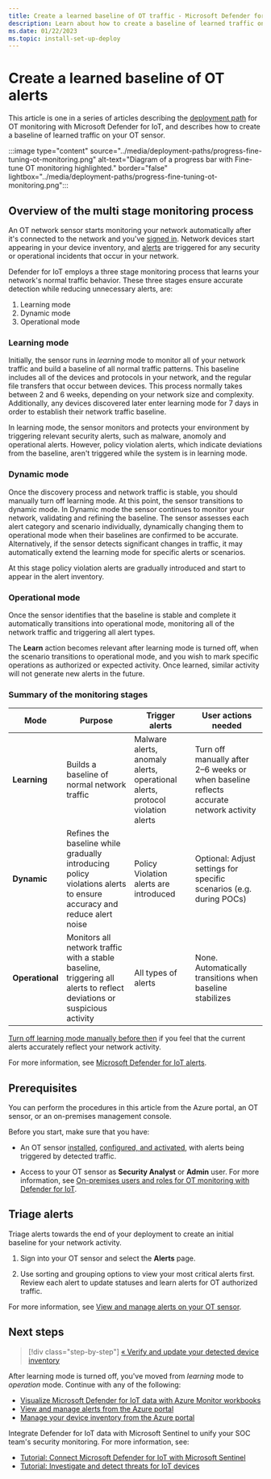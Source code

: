 ```yaml
---
title: Create a learned baseline of OT traffic - Microsoft Defender for IoT
description: Learn about how to create a baseline of learned traffic on your OT sensor.
ms.date: 01/22/2023
ms.topic: install-set-up-deploy
---
```


# Create a learned baseline of OT alerts

This article is one in a series of articles describing the [deployment path](../ot-deploy/ot-deploy-path.md) for OT monitoring with Microsoft Defender for IoT, and describes how to create a baseline of learned traffic on your OT sensor.

:::image type="content" source="../media/deployment-paths/progress-fine-tuning-ot-monitoring.png" alt-text="Diagram of a progress bar with Fine-tune OT monitoring highlighted." border="false" lightbox="../media/deployment-paths/progress-fine-tuning-ot-monitoring.png":::

## Overview of the multi stage monitoring process

An OT network sensor starts monitoring your network automatically after it's connected to the network and you've [signed in](activate-deploy-sensor.md#sign-in-to-the-sensor-console-and-change-the-default-password). Network devices start appearing in your device inventory, and [alerts](../alerts.md) are triggered for any security or operational incidents that occur in your network.

Defender for IoT employs a three stage monitoring process that learns your network's normal traffic behavior. These three stages ensure accurate detection while reducing unnecessary alerts, are:

1. Learning mode
1. Dynamic mode
1. Operational mode

### Learning mode

Initially, the sensor runs in *learning* mode to monitor all of your network traffic and build a baseline of all normal traffic patterns. This baseline includes all of the devices and protocols in your network, and the regular file transfers that occur between devices. This process normally takes between 2 and 6 weeks, depending on your network size and complexity. Additionally, any devices discovered later enter learning mode for 7 days in order to establish their network traffic baseline.

In learning mode, the sensor monitors and protects your environment by triggering relevant security alerts, such as malware, anomoly and operational alerts. However, policy violation alerts, which indicate deviations from the baseline, aren't triggered while the system is in learning mode.

### Dynamic mode

Once the discovery process and network traffic is stable, you should manually turn off learning mode. At this point, the sensor transitions to dynamic mode. In Dynamic mode the sensor continues to monitor your network, validating and refining the baseline. The sensor assesses each alert category and scenario individually, dynamically changing them to operational mode when their baselines are confirmed to be accurate. Alternatively, if the sensor detects significant changes in traffic, it may automatically extend the learning mode for specific alerts or scenarios.

At this stage policy violation alerts are gradually introduced and start to appear in the alert inventory.

### Operational mode

Once the sensor identifies that the baseline is stable and complete it automatically transitions into operational mode, monitoring all of the network traffic and triggering all alert types.

The **Learn** action becomes relevant after learning mode is turned off, when the scenario transitions to operational mode, and you wish to mark specific operations as authorized or expected activity. Once learned, similar activity will not generate new alerts in the future.

### Summary of the monitoring stages

| Mode | Purpose | Trigger alerts | User actions needed |
| --- | --- | --- | --- |
| **Learning** | Builds a baseline of normal network traffic | Malware alerts, anomaly alerts, operational alerts, protocol violation alerts | Turn off manually after 2–6 weeks or when baseline reflects accurate network activity |
| **Dynamic** | Refines the baseline while gradually introducing policy violations alerts to ensure accuracy and reduce alert noise | Policy Violation alerts are introduced | Optional: Adjust settings for specific scenarios (e.g. during POCs) |
| **Operational** | Monitors all network traffic with a stable baseline, triggering all alerts to reflect deviations or suspicious activity | All types of alerts | None. Automatically transitions when baseline stabilizes |

[Turn off learning mode manually before then](../how-to-manage-individual-sensors.md#turn-off-learning-mode-manually) if you feel that the current alerts accurately reflect your network activity.

For more information, see [Microsoft Defender for IoT alerts](../alerts.md).

## Prerequisites

You can perform the procedures in this article from the Azure portal, an OT sensor, or an on-premises management console.

Before you start, make sure that you have:

- An OT sensor [installed](install-software-ot-sensor.md), [configured, and activated](activate-deploy-sensor.md), with alerts being triggered by detected traffic.

- Access to your OT sensor as **Security Analyst** or **Admin** user. For more information, see [On-premises users and roles for OT monitoring with Defender for IoT](../roles-on-premises.md).

## Triage alerts

Triage alerts towards the end of your deployment to create an initial baseline for your network activity.

1. Sign into your OT sensor and select the **Alerts** page.

1. Use sorting and grouping options to view your most critical alerts first. Review each alert to update statuses and learn alerts for OT authorized traffic.

For more information, see [View and manage alerts on your OT sensor](../how-to-view-alerts.md).

## Next steps

> [!div class="step-by-step"]
> [« Verify and update your detected device inventory](update-device-inventory.md)

After learning mode is turned off, you've moved from *learning* mode to *operation* mode. Continue with any of the following:

- [Visualize Microsoft Defender for IoT data with Azure Monitor workbooks](../workbooks.md)
- [View and manage alerts from the Azure portal](../how-to-manage-cloud-alerts.md)
- [Manage your device inventory from the Azure portal](../how-to-manage-device-inventory-for-organizations.md)

Integrate Defender for IoT data with Microsoft Sentinel to unify your SOC team's security monitoring. For more information, see:

- [Tutorial: Connect Microsoft Defender for IoT with Microsoft Sentinel](../iot-solution.md)
- [Tutorial: Investigate and detect threats for IoT devices](../iot-advanced-threat-monitoring.md)
